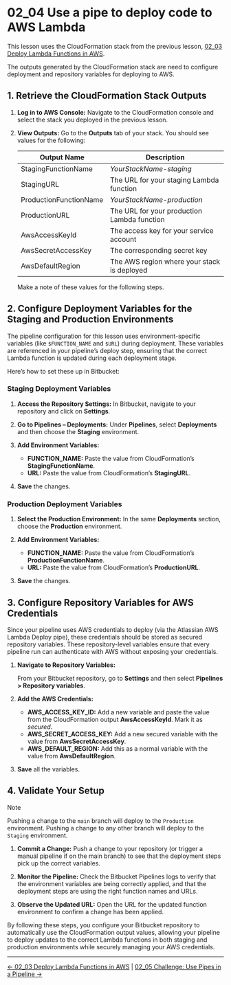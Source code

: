 # 02_04 Use a pipe to deploy code to AWS Lambda

This lesson uses the CloudFormation stack from the previous lesson, [02_03 Deploy Lambda Functions in AWS](../02_03_deploy_lambda_functions_in_aws/README.md).

The outputs generated by the CloudFormation stack are need to configure deployment and repository variables for deploying to AWS.

## 1. Retrieve the CloudFormation Stack Outputs

1. **Log in to AWS Console:** Navigate to the CloudFormation console and select the stack you deployed in the previous lesson.

1. **View Outputs:** Go to the **Outputs** tab of your stack. You should see values for the following:

   | Output Name            | Description                                 |
   |------------------------|---------------------------------------------|
   | StagingFunctionName    | _YourStackName-staging_                     |
   | StagingURL             | The URL for your staging Lambda function    |
   | ProductionFunctionName | _YourStackName-production_                  |
   | ProductionURL          | The URL for your production Lambda function |
   | AwsAccessKeyId         | The access key for your service account     |
   | AwsSecretAccessKey     | The corresponding secret key                |
   | AwsDefaultRegion       | The AWS region where your stack is deployed |

   Make a note of these values for the following steps.

## 2. Configure Deployment Variables for the Staging and Production Environments

The pipeline configuration for this lesson uses environment-specific variables (like `$FUNCTION_NAME` and `$URL`) during deployment. These variables are referenced in your pipeline’s deploy step, ensuring that the correct Lambda function is updated during each deployment stage.

Here’s how to set these up in Bitbucket:

### Staging Deployment Variables

1. **Access the Repository Settings:** In Bitbucket, navigate to your repository and click on **Settings**.

1. **Go to Pipelines – Deployments:** Under **Pipelines**, select **Deployments** and then choose the **Staging** environment.

1. **Add Environment Variables:**

   - **FUNCTION_NAME:** Paste the value from CloudFormation’s **StagingFunctionName**.
   - **URL:** Paste the value from CloudFormation’s **StagingURL**.

1. **Save** the changes.

### Production  Deployment Variables

1. **Select the Production Environment:**  In the same **Deployments** section, choose the **Production** environment.

1. **Add Environment Variables:**

   - **FUNCTION_NAME:** Paste the value from CloudFormation’s **ProductionFunctionName**.
   - **URL:** Paste the value from CloudFormation’s **ProductionURL**.

1. **Save** the changes.

## 3. Configure Repository Variables for AWS Credentials

Since your pipeline uses AWS credentials to deploy (via the Atlassian AWS Lambda Deploy pipe), these credentials should be stored as secured repository variables.  These repository-level variables ensure that every pipeline run can authenticate with AWS without exposing your credentials.

1. **Navigate to Repository Variables:**

   From your Bitbucket repository, go to **Settings** and then select **Pipelines > Repository variables**.

1. **Add the AWS Credentials:**

   - **AWS_ACCESS_KEY_ID:** Add a new variable and paste the value from the CloudFormation output **AwsAccessKeyId**. Mark it as _secured_.
   - **AWS_SECRET_ACCESS_KEY:** Add a new secured variable with the value from **AwsSecretAccessKey**.
   - **AWS_DEFAULT_REGION:** Add this as a normal variable with the value from **AwsDefaultRegion**.

1. **Save** all the variables.

## 4. Validate Your Setup

> [!NOTE]
> Pushing a change to the `main` branch will deploy to the `Production` environment.
> Pushing a change to any other branch will deploy to the `Staging` environment.

1. **Commit a Change:** Push a change to your repository (or trigger a manual pipeline if on the main branch) to see that the deployment steps pick up the correct variables.

1. **Monitor the Pipeline:** Check the Bitbucket Pipelines logs to verify that the environment variables are being correctly applied, and that the deployment steps are using the right function names and URLs.

1. **Observe the Updated URL:** Open the URL for the updated function environment to confirm a change has been applied.

By following these steps, you configure your Bitbucket repository to automatically use the CloudFormation output values, allowing your pipeline to deploy updates to the correct Lambda functions in both staging and production environments while securely managing your AWS credentials.

<!-- FooterStart -->
---
[← 02_03 Deploy Lambda Functions in AWS](../02_03_deploy_lambda_functions_in_aws/README.md) | [02_05 Challenge: Use Pipes in a Pipeline →](../02_05_challenge_use_pipes_in_a_pipeline/README.md)
<!-- FooterEnd -->
